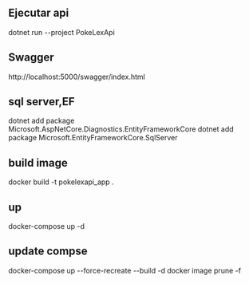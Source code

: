 ## Ejecutar api
dotnet run --project PokeLexApi

## Swagger
http://localhost:5000/swagger/index.html

## sql server,EF
dotnet add package Microsoft.AspNetCore.Diagnostics.EntityFrameworkCore
dotnet add package Microsoft.EntityFrameworkCore.SqlServer

## build image 
docker build -t pokelexapi_app .

## up
docker-compose up -d

## update compse
docker-compose up --force-recreate --build -d
docker image prune -f